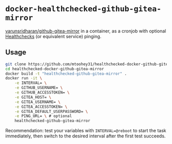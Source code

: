 # `docker-healthchecked-github-gitea-mirror`

[varunsridharan/github-gitea-mirror](https://github.com/varunsridharan/github-gitea-mirror) in a container, as a cronjob with optional [Healthchecks](https://healthchecks.io/) (or equivalent service) pinging.

## Usage

```sh
git clone https://github.com/mtoohey31/healthchecked-docker-github-gitea-mirror
cd healthchecked-docker-github-gitea-mirror
docker build -t "healthchecked-github-gitea-mirror" .
docker run -it \
    -e INTERVAL= \
    -e GITHUB_USERNAME= \
    -e GITHUB_ACCESSTOKEN= \
    -e GITEA_HOST= \
    -e GITEA_USERNAME= \
    -e GITEA_ACCESSTOKEN= \
    -e GITEA_DEFAULT_USERPASSWORD= \
    -e PING_URL= \ # optional
    healthchecked-github-gitea-mirror
```

Recommendation: test your variables with `INTERVAL=@reboot` to start the task immediately, then switch to the desired interval after the first test succeeds.
